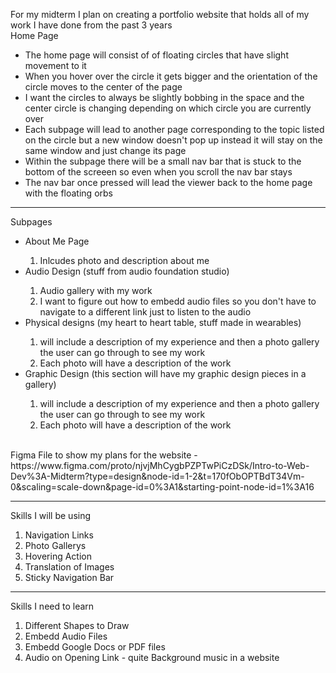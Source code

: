 For my midterm I plan on creating a portfolio website that holds all of my work I have done from the past 3 years 
<br/>
    Home Page
<br/>
<ul>
    <li>The home page will consist of of floating circles that have slight movement to it</li>
    <li>When you hover over the circle it gets bigger and the orientation of the circle moves to the center of the page
</li>
    <li>I want the circles to always be slightly bobbing in the space and the center circle is changing depending on which circle you are currently over</li>
    <li>Each subpage will lead to another page corresponding to the topic listed on the circle but a new window doesn't pop up instead it will stay on the same window and just change its page</li>
    <li>Within the subpage there will be a small nav bar that is stuck to the bottom of the screeen so even when you scroll the nav bar stays </li>
    <li>The nav bar once pressed will lead the viewer back to the home page with the floating orbs </li>
</ul>

<hr/>
    Subpages

<ul>
    <li>About Me Page</li>
        <ol>
            <li>Inlcudes photo and description about me</li>
        </ol>
    <li>Audio Design (stuff from audio foundation studio)</li>
        <ol>
            <li>Audio gallery with my work</li>
            <li> I want to figure out how to embedd audio files so you don't have to navigate to a different link just to listen to the audio</li>
        </ol>

<li>Physical designs (my heart to heart table, stuff made in wearables)</li>
    <ol>
        <li>will include a description of my experience and then a photo gallery the user can go through to see my work</li>
        <li>Each photo will have a description of the work</li>
    </ol>

<li>Graphic Design (this section will have my graphic design pieces in a gallery)</li>
    <ol>
        <li>will include a description of my experience and then a photo gallery the user can go through to see my work</li>
        <li>Each photo will have a description of the work</li>
    </ol>
</ul> 

       

       
<br/>
Figma File to show my plans for the website
    - https://www.figma.com/proto/njvjMhCygbPZPTwPiCzDSk/Intro-to-Web-Dev%3A-Midterm?type=design&node-id=1-2&t=170fObOPTBdT34Vm-0&scaling=scale-down&page-id=0%3A1&starting-point-node-id=1%3A16 

<hr/>

Skills I will be using 
<ol>
    <li>Navigation Links</li>
    <li>Photo Gallerys</li>
    <li>Hovering Action</li>
    <li>Translation of Images</li>
    <li>Sticky Navigation Bar</li>
</ol>

<hr/>

Skills I need to learn 

<ol>
    <li>Different Shapes to Draw</li>
    <li>Embedd Audio Files</li>
    <li>Embedd Google Docs or PDF files</li>
    <li>Audio on Opening Link - quite Background music in a website</li>
</ol>